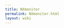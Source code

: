 ```yaml
---
title: NXmonitor
permalink: NXmonitor.html
layout: wiki
---
```


<nxformat file="NXmonitor.xml"></nxformat>
